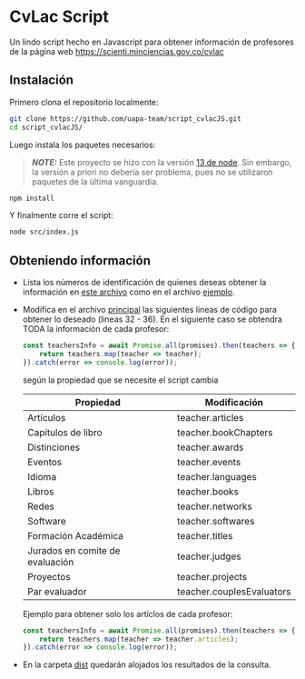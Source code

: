 # CvLac Script

Un lindo script hecho en Javascript para obtener información de profesores de la página
web https://scienti.minciencias.gov.co/cvlac

## Instalación

Primero clona el repositorio localmente:

```bash
git clone https://github.com/uapa-team/script_cvlacJS.git
cd script_cvlacJS/
```

Luego instala los paquetes necesarios:
> **_NOTE:_** Este proyecto se hizo con la versión [13 de node](https://nodejs.org/es/). Sin embargo, la versión a priori no debería ser problema, pues no se utilizaron paquetes de la última vanguardia.

```bash
npm install
```

Y finalmente corre el script:

```bash
node src/index.js
```

## Obteniendo información

* Lista los números de identificación de quienes deseas obtener la información en [este archivo](./src/assets/input.txt)
  como en el archivo [ejemplo](./src/assets/input.txt).
* Modifica en el archivo [principal](./src/index.js) las siguientes lineas de código para obtener lo deseado (lineas 32 - 36). En el siguiente
  caso se obtendra TODA la información de cada profesor:

    ```javascript
    const teachersInfo = await Promise.all(promises).then(teachers => {
        return teachers.map(teacher => teacher);
    }).catch(error => console.log(error));
    ```
    
    según la propiedad que se necesite el script cambia

    Propiedad                        | Modificación
    ------------------               | -------------
    Artículos                        | teacher.articles
    Capítulos de libro               | teacher.bookChapters
    Distinciones                     | teacher.awards
    Eventos                          | teacher.events
    Idioma                           | teacher.languages
    Libros                           | teacher.books
    Redes                            | teacher.networks
    Software                         | teacher.softwares
    Formación Académica              | teacher.titles
    Jurados en comite de evaluación  | teacher.judges
    Proyectos                        | teacher.projects
    Par evaluador                    | teacher.couplesEvaluators

    Ejemplo para obtener solo los artíclos de cada profesor:
  
    ```javascript
    const teachersInfo = await Promise.all(promises).then(teachers => {
        return teachers.map(teacher => teacher.articles);
    }).catch(error => console.log(error));
    ```

* En la carpeta [dist](./dist) quedarán alojados los resultados de la consulta.